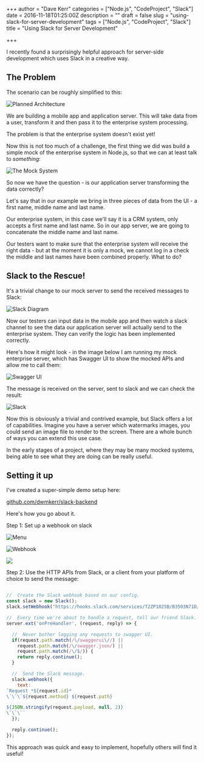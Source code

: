 +++
author = "Dave Kerr"
categories = ["Node.js", "CodeProject", "Slack"]
date = 2016-11-18T01:25:00Z
description = ""
draft = false
slug = "using-slack-for-server-development"
tags = ["Node.js", "CodeProject", "Slack"]
title = "Using Slack for Server Development"

+++


I recently found a surprisingly helpful approach for server-side development which uses Slack in a creative way.

## The Problem

The scenario can be roughly simplified to this:

![Planned Architecture](/images/2016/11/0-problem.png)

We are building a mobile app and application server. This will take data from a user, transform it and then pass it to the enterprise system processing.

The problem is that the enterprise system doesn't exist yet!

Now this is not too much of a challenge, the first thing we did was build a simple mock of the enterprise system in Node.js, so that we can at least talk to *something*:

![The Mock System](/images/2016/11/0-problem-2.png)

So now we have the question - is our application server transforming the data correctly?

Let's say that in our example we bring in three pieces of data from the UI - a first name, middle name and last name.

Our enterprise system, in this case we'll say it is a CRM system, only accepts a first name and last name. So in our app server, we are going to concatenate the middle name and last name.

Our testers want to make sure that the enterprise system will receive the right data - but at the moment it is only a mock, we cannot log in a check the middle and last names have been combined properly. What to do?

## Slack to the Rescue!

It's a trivial change to our mock server to send the received messages to Slack:

![Slack Diagram](/images/2016/11/1-slack.png)

Now our testers can input data in the mobile app and then watch a slack channel to see the data our application server will actually send to the enterprise system. They can verify the logic has been implemented correctly.

Here's how it might look - in the image below I am running my mock enterprise server, which has Swagger UI to show the mocked APIs and allow me to call them:

![Swagger UI](/images/2016/11/4-swagger.png)

The message is received on the server, sent to slack and we can check the result:

![Slack](/images/2016/11/5-slack.png)

Now this is obviously a trivial and contrived example, but Slack offers a lot of capabilities. Imagine you have a server which watermarks images, you could send an image file to render to the screen. There are a whole bunch of ways you can extend this use case.

In the early stages of a project, where they may be many mocked systems, being able to see what they are doing can be really useful.

## Setting it up

I've created a super-simple demo setup here:

[github.com/dwmkerr/slack-backend](https://github.com/dwmkerr/slack-backend)

Here's how you go about it.

Step 1: Set up a webhook on slack

![Menu](/images/2016/11/1-menu.png)

![Webhook](/images/2016/11/1-incoming-webhook.png)

![](/images/2016/11/3-hook.png)

Step 2: Use the HTTP APIs from Slack, or a client from your platform of choice to send the message:

```js

//  Create the Slack webhook based on our config.
const slack = new Slack();
slack.setWebhook("https://hooks.slack.com/services/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");

//  Every time we're about to handle a request, tell our friend Slack.
server.ext('onPreHandler', (request, reply) => {

  //  Never bother logging any requests to swagger UI.
  if(request.path.match(/\/swaggerui\//) ||
    request.path.match(/\/swagger.json/) ||
    request.path.match(/\/$/)) {
    return reply.continue();
  }

  //  Send the Slack message.
  slack.webhook({
    text: 
`Request *${request.id}*
\`\`\`${request.method} ${request.path}

${JSON.stringify(request.payload, null, 2)}
\`\`\``
  });

  reply.continue();
});
```

This approach was quick and easy to implement, hopefully others will find it useful!

